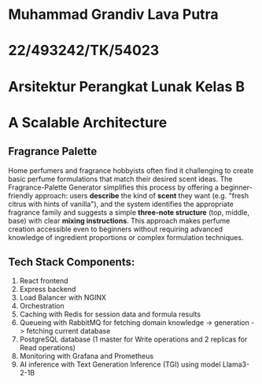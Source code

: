 # Muhammad Grandiv Lava Putra

# 22/493242/TK/54023

# Arsitektur Perangkat Lunak Kelas B

# A Scalable Architecture

## Fragrance Palette

Home perfumers and fragrance hobbyists often find it challenging to create basic perfume formulations that match their desired scent ideas. The Fragrance-Palette Generator simplifies this process by offering a beginner-friendly approach: users **describe** the kind of **scent** they want (e.g. "fresh citrus with hints of vanilla"), and the system identifies the appropriate fragrance family and suggests a simple **three-note structure** (top, middle, base) with clear **mixing instructions**. This approach makes perfume creation accessible even to beginners without requiring advanced knowledge of ingredient proportions or complex formulation techniques.

## Tech Stack Components:

1. React frontend
2. Express backend
3. Load Balancer with NGINX
4. Orchestration
5. Caching with Redis for session data and formula results
6. Queueing with RabbitMQ for fetching domain knowledge -> generation -> fetching current database
7. PostgreSQL database (1 master for Write operations and 2 replicas for Read operations)
8. Monitoring with Grafana and Prometheus
9. AI inference with Text Generation Inference (TGI) using model Llama3-2-1B
